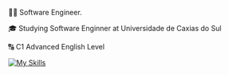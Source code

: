 👨‍💻 Software Engineer.

🎓 Studying Software Enginner at Universidade de Caxias do Sul

🔠 C1 Advanced English Level

[![My Skills](https://skillicons.dev/icons?i=java,spring,js&theme=light,html,css,react,aws,c#)](https://skillicons.dev)

